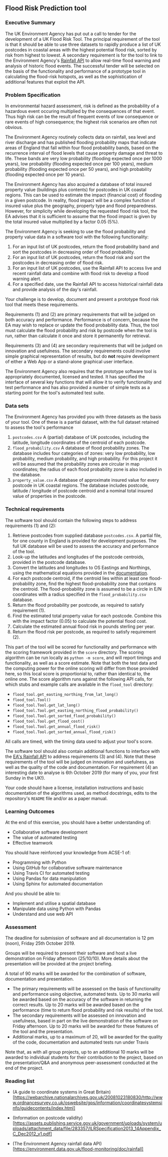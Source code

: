 ## Flood Risk Prediction tool

### Executive Summary
The UK Environment Agency has put out a call to tender for the development of a UK Flood Risk Tool. The principal requirement of the tool is that it should be able to use three datasets to rapidly produce a list of UK postcodes in coastal areas with the highest potential flood risk, sorted by risk from highest to lowest. A secondary requirement is for the tool to link to the Environment Agency's [Rainfall API](https://environment.data.gov.uk/flood-monitoring/doc/rainfall) to allow real-time flood warning and analysis of historic flood events. The successful tender will be selected on the basis of the functionality and performance of a prototype tool in calculating the flood-risk hotspots, as well as the sophistication of additional features that exploit the API.

### Problem Specification

In environmental hazard assessment, risk is defined as the probability of a hazardous event occuring multiplied by the consequences of that event. Thus high risk can be the result of frequent events of low consequence or rare events of high consequence; the highest risk scenarios are often not obvious.

The Environment Agency routinely collects data on rainfall, sea level and river discharge and has published flooding probability maps that indicate areas of England that fall within four flood probability bands, based on the recurrence interval of flood levels that cause property damage and threat to life. These bands are very low probability (flooding expected once per 1000 years), low probability (flooding expected once per 100 years), medium probability (flooding expected once per 50 years), and high probability (flooding expected once per 10 years).

The Environment Agency has also acquired a database of total insured property value (buildings plus contents) for postcodes in UK coastal regions. This can be used to estimate the impact (financial cost) of flooding in a given postcode. In reality, flood impact will be a complex function of insured value plus the geography, property type and flood preparedness. However, for simplicity while developing the requested flood risk tool, the EA advises that it is sufficient to assume that the flood impact is given by the total insured value multiplied by a factor 0.05 (5%). 

The Environment Agency is seeking to use the flood probability and property value data in a software tool with the following functionality:

1. For an input list of UK postcodes, return the flood probability band and sort the postcodes in decreasing order of flood probability.
2. For an input list of UK postcodes, return the flood risk and sort the postcodes in decreasing order of flood risk.
3. For an input list of UK postcodes, use the Rainfall API to access live and recent rainfall data and combine with flood risk to develop a flood warning alert.
4. For a specified date, use the Rainfall API to access historical rainfall data and provide analysis of the day's rainfall.

Your challenge is to develop, document and present a prototype flood risk tool that meets these requirements. 

Requirements (1) and (2) are primary requirements that will be judged on both accuracy and performance. Performance is of concern, because the EA may wish to replace or update the flood probability data. Thus, the tool must calculate the flood probability and risk by postcode when the tool is run, rather than calculate it once and store it permanently for retrieval. 

Requirements (3) and (4) are secondary requirements that will be judged on innovation and usefulness. The secondary requirements could involve simple graphical representation of results, but do **not** require development of either a Web App or a stand-alone graphical user interface. 

The Environment Agency also requires that the prototype software tool is appropriately documented, licensed and tested. It has specified the interface of several key functions that will allow it to verify functionality and test performance and has also provided a number of simple tests as a starting point for the tool's automated test suite.

### Data sets

The Environment Agency has provided you with three datasets as the basis of your tool. One of these is a partial dataset, with the full dataset retained to assess the tool's performance

1. `postcodes.csv` A (partial) database of UK postcodes, including the latitude, longitude coordinates of the centroid of each postcode.
2. `flood_probability.csv` A database of flood probability zones. The database includes four categories of zones: very low probability, low probability, medium probability, and high probability. For this project it will be assumed that the probability zones are circular in map coordinates; the radius of each flood probability zone is also included in the database.
3. `property_value.csv` A database of approximate insured value for every postcode in UK coastal regions. The database includes postcode, latitude / longitude of postcode centroid and a nominal total insured value of properties in the postcode.

### Technical requirements

The software tool should contain the following steps to address requirements (1) and (2):

1. Retrieve postcodes from supplied database `postcodes.csv`. A partial file, for one county in England is provided for development purposes. The full UK database will be used to assess the accuracy and performance of the tool.
2. Look-up the latitudes and longitudes of the postcode centroids, provided in the postcode database.
3. Convert the latitudes and longitudes to OS Eastings and Northings, using the mathematical equations provided in the [documentation](./FloodTool.pdf).
4. For each postcode centroid, if the centroid lies within at least one flood-probability zone, find the highest flood-probability zone that contains the centroid. The flood-probability zone is assumed to be a circle in E/N coordinates with a radius specified in the `flood_probability.csv` database. 
5. Return the flood probability per postcode, as required to satisfy requirement (1).
6. Find the estimated total property value for each postcode. Combine this with the impact factor (0.05) to calculate the potential flood cost.
7. Calculate the estimated annual flood risk in pounds sterling per year.
8. Return the flood risk per postcode, as required to satisfy requirement (2).

This part of the tool will be scored for functionality and performance with the scoring framework provided in the `score` directory. The scoring algorithm can be run locally as `python -m score`, and will report timings and functionality, as well as a score estimate. Note that both the test data and the computing power for the online scoring will differ from those provided here, so this local score is proportionial to, rather than identical to, the online one. The score algorithm runs against the following API calls, for which stubs and example calls are available in the `flood_tool` directory:

 - `flood_tool.get_easting_northing_from_lat_long()`
 - `flood_tool.Tool()`
 - `flood_tool.Tool.get_lat_long()`
 - `flood_tool.Tool.get_easting_northing_flood_probability()`
 - `flood_tool.Tool.get_sorted_flood_probability()`
 - `flood_tool.Tool.get_flood_cost()`
 - `flood_tool.Tool.get_annual_flood_risk()`
 - `flood_tool.Tool.get_sorted_annual_flood_risk()`

All calls are timed, with the timing data used to adjust your tool's score.

The software tool should also contain additional functions to interface with the [EA's Rainfall API](https://environment.data.gov.uk/flood-monitoring/doc/rainfall) to address requirements (3) and (4). Note that these requirements of the tool will be judged on innovation and usefulness, as well as the quality of the code and documentation. For requirement (4) an interesting date to analyse is 6th October 2019 (for many of you, your first Sunday 
in the UK!).

Your code should have a license, installation instructions and basic documentation of the algorithms used, as method docstrings, edits to the repository's `README` file and/or as a paper manual.

### Learning Outcomes

At the end of this exercise, you should have a better understanding of:

- Collaborative software development
- The value of automated testing
- Effective teamwork

You should have reinforced your knowledge from ACSE-1 of:

- Programming with Python
- Using GitHub for collaborative software maintenance
- Using Travis CI for automated testing
- Using Pandas for data manipulation
- Using Sphinx for automated documentation

And you should be able to:

- Implement and utilise a spatial database
- Manipulate data using Python with Pandas
- Understand and use web API


### Assessment

The deadline for submission of software and all documentation is 12 pm (noon), Friday 25th October 2019.

Groups will be required to present their software and host a live demonstration on Friday afternoon (25/10/10). More details about the presentation will be provided at the project briefing.

A total of 90 marks will be awarded for the combination of software, documentation and presentation.

 - The primary requirements will be assessed on the basis of functionality and performance using objective, automated tests. Up to 30 marks will be awarded based on the accuracy of the software in returning the correct results. Up to 20 marks will be awarded based on the performance (time to return flood probability and risk results) of the tool. 
 - The secondary requirements will be assessed on innovation and usefulness, based in part on the live demonstration of the software on Friday afternoon. Up to 20 marks will be awarded for these features of the tool and the presentation.
 - Additional marks, up to a maximum of 20, will be awarded for the quality of the code, documentation and automated tests run under Travis

Note that, as with all group projects, up to an additional 10 marks will be awarded to individual students for their contribution to the project, based on the presentation/Q&A and anonymous peer-assessment conducted at the end of the project.

### Reading list

 - (A guide to coordinate systems in Great Britain)[https://webarchive.nationalarchives.gov.uk/20081023180830/http://www.ordnancesurvey.co.uk/oswebsite/gps/information/coordinatesystemsinfo/guidecontents/index.html]

 - (Information on postcode validity)[https://assets.publishing.service.gov.uk/government/uploads/system/uploads/attachment_data/file/283357/ILRSpecification2013_14Appendix_C_Dec2012_v1.pdf]

 - (The Environment Agency rainfall data API)[https://environment.data.gov.uk/flood-monitoring/doc/rainfall]
